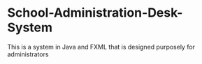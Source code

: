 # School-Administration-Desk-System
This is a system in Java and FXML that is designed purposely for administrators
